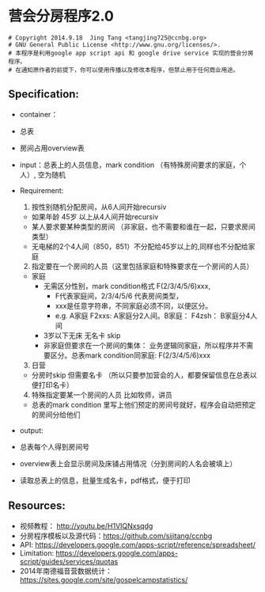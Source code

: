 营会分房程序2.0
=============

```
# Copyright 2014.9.18  Jing Tang <tangjing725@ccnbg.org>
# GNU General Public License <http://www.gnu.org/licenses/>.
# 本程序是利用google app script api 和 google drive service 实现的营会分房程序。
# 在通知原作者的前提下，你可以使用传播以及修改本程序，但禁止用于任何商业用途。
```

Specification:
--------------

- container：
 - 总表
 - 房间占用overview表

- input：总表上的人员信息，mark condition （有特殊房间要求的家庭，个人）, 空为随机

- Requirement:

  1. 按性别随机分配房间，从6人间开始recursiv
    - 如果年龄 45岁 以上从4人间开始recursiv
    - 某人要求要某种类型的房间 （非家庭，也不需要和谁在一起，只要求房间类型）
    - 无电梯的2个4人间（850，851）不分配给45岁以上的,同样也不分配给家庭

  2. 指定要在一个房间的人员（这里包括家庭和特殊要求在一个房间的人员）
    - 家庭
      - 无需区分性别，mark condition格式 F(2/3/4/5/6)xxx, 
        - F代表家庭间，2/3/4/5/6 代表房间类型，
        - xxx是任意字符串，不同家庭必须不同，以便区分。
        - e.g. A家庭 F2xxs: A家庭分2人间。B家庭： F4zsh： B家庭分4人间
      - 3岁以下无床 无名卡 skip
      -  非家庭但要求在一个房间的集体： 业务逻辑同家庭，所以程序并不需要区分。总表mark condition同家庭: F(2/3/4/5/6)xxx

  3. 日营
    - 分房时skip 但需要名卡 （所以只要参加营会的人，都要保留信息在总表以便打印名卡）

  4. 特殊指定要某一个房间的人员 比如牧师，讲员
    -  总表的mark condition 里写上他们预定的房间号就好，程序会自动把预定的房间分给他们

- output:
 - 总表每个人得到房间号
 - overview表上会显示房间及床铺占用情况（分到房间的人名会被填上）
 - 读取总表上的信息，批量生成名卡，pdf格式，便于打印

Resources:
----------
* 视频教程： http://youtu.be/H1VIQNxsqdg
* 分房程序模板以及源代码：https://github.com/sijitang/ccnbg
* API: https://developers.google.com/apps-script/reference/spreadsheet/
* Limitation: https://developers.google.com/apps-script/guides/services/quotas
* 2014年南德福音营数据统计：https://sites.google.com/site/gospelcampstatistics/

